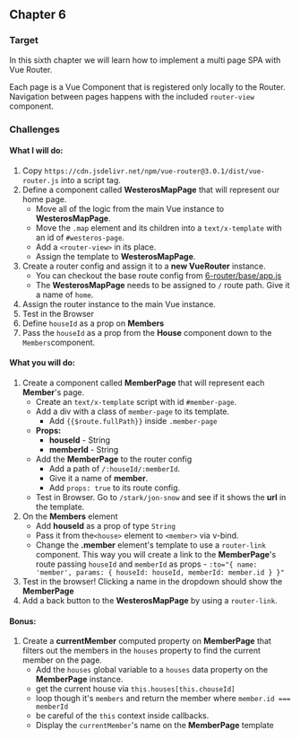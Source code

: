 ## Chapter 6

### Target

In this sixth chapter we will learn how to implement a multi page SPA with Vue Router. 

Each page is a Vue Component that is registered only locally to the Router. Navigation between pages happens with 
the included `router-view` component.

### Challenges

#### What I will do:
1. Copy `https://cdn.jsdelivr.net/npm/vue-router@3.0.1/dist/vue-router.js` into a script tag.
2. Define a component called **WesterosMapPage** that will represent our home page.
    - Move all of the logic from the main Vue instance to **WesterosMapPage**.
    - Move the `.map` element and its children into a `text/x-template` with an id of `#westeros-page`.
    - Add a `<router-view>` in its place.
    - Assign the template to **WesterosMapPage**. 
3. Create a router config and assign it to a **new VueRouter** instance.
    - You can checkout the base route config from [6-router/base/app.js](./base/app.js)
    - The **WesterosMapPage** needs to be assigned to `/` route path. Give it a name of `home`.
4. Assign the router instance to the main Vue instance.
5. Test in the Browser
6. Define `houseId` as a prop on **Members**
7. Pass the `houseId` as a prop from the **House** component down to the `Members`component.

#### What you will do:
1. Create a component called **MemberPage** that will represent each **Member**'s page.
    - Create an `text/x-template` script with id `#member-page`.
    - Add a div with a class of `member-page` to its template.
        - Add `{{$route.fullPath}}` inside `.member-page`
    - **Props:**
      - **houseId** - String
      - **memberId** - String
    - Add the **MemberPage** to the router config
      - Add a path of `/:houseId/:memberId`.
      - Give it a name of **member**.
      - Add `props: true` to its route config.
    - Test in Browser. Go to `/stark/jon-snow` and see if it shows the **url** in the template.
2. On the **Members** element
    - Add **houseId** as a prop of type `String`
    - Pass it from the`<house>` element to `<member>` via v-bind.
    - Change the **.member** element's template to use a `router-link` component. This way you will create a link to the **MemberPage**'s route passing `houseId` and `memberId` as props - `:to="{ name: 'member', params: { houseId: houseId, memberId: member.id } }"`
3. Test in the browser! Clicking a name in the dropdown should show the **MemberPage**
4. Add a back button to the **WesterosMapPage** by using a `router-link`.
    
#### Bonus:
1. Create a **currentMember** computed property on **MemberPage** that filters out the members in the `houses` property to find the current member on the page.
    - Add the `houses` global variable to a `houses` data property on the **MemberPage** instance.
    - get the current house via `this.houses[this.chouseId]` 
    - loop though it's `members` and return the member where `member.id === memberId`
    - be careful of the `this` context inside callbacks.
    - Display the `currentMember`'s name on the **MemberPage** template
